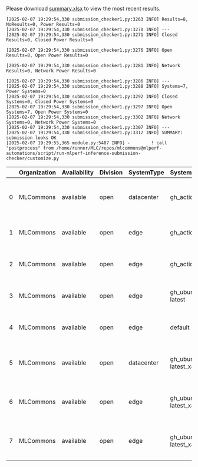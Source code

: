 Please download [summary.xlsx](summary.xlsx) to view the most recent results. 
 ```
[2025-02-07 19:29:54,330 submission_checker1.py:3263 INFO] Results=8, NoResults=0, Power Results=0
[2025-02-07 19:29:54,330 submission_checker1.py:3270 INFO] ---
[2025-02-07 19:29:54,330 submission_checker1.py:3271 INFO] Closed Results=0, Closed Power Results=0

[2025-02-07 19:29:54,330 submission_checker1.py:3276 INFO] Open Results=8, Open Power Results=0

[2025-02-07 19:29:54,330 submission_checker1.py:3281 INFO] Network Results=0, Network Power Results=0

[2025-02-07 19:29:54,330 submission_checker1.py:3286 INFO] ---
[2025-02-07 19:29:54,330 submission_checker1.py:3288 INFO] Systems=7, Power Systems=0
[2025-02-07 19:29:54,330 submission_checker1.py:3292 INFO] Closed Systems=0, Closed Power Systems=0
[2025-02-07 19:29:54,330 submission_checker1.py:3297 INFO] Open Systems=7, Open Power Systems=0
[2025-02-07 19:29:54,330 submission_checker1.py:3302 INFO] Network Systems=0, Network Power Systems=0
[2025-02-07 19:29:54,330 submission_checker1.py:3307 INFO] ---
[2025-02-07 19:29:54,330 submission_checker1.py:3312 INFO] SUMMARY: submission looks OK
[2025-02-07 19:29:55,365 module.py:5487 INFO] -        ! call "postprocess" from /home/runner/MLC/repos/mlcommons@mlperf-automations/script/run-mlperf-inference-submission-checker/customize.py

```

|    | Organization   | Availability   | Division   | SystemType   | SystemName           | Platform                                                            | Model               | MlperfModel         | Scenario   |    Result | Accuracy                                                                    |   number_of_nodes | host_processor_model_name       |   host_processors_per_node |   host_processor_core_count | accelerator_model_name   |   accelerators_per_node | Location                                                                                                   | framework         | operating_system                                |   notes |   compliance |   errors | version   |   inferred | has_power   | Units     | weight_data_types   |
|---:|:---------------|:---------------|:-----------|:-------------|:---------------------|:--------------------------------------------------------------------|:--------------------|:--------------------|:-----------|----------:|:----------------------------------------------------------------------------|------------------:|:--------------------------------|---------------------------:|----------------------------:|:-------------------------|------------------------:|:-----------------------------------------------------------------------------------------------------------|:------------------|:------------------------------------------------|--------:|-------------:|---------:|:----------|-----------:|:------------|:----------|:--------------------|
|  0 | MLCommons      | available      | open       | datacenter   | gh_action            | gh_action-reference-cpu-pytorch_v2.6.0-default_config               | llama2-70b-99       | llama2-70b-99       | Offline    |  0.40413  | ROUGE1: 61.7021  ROUGE2: 37.9679  ROUGEL: 39.3617  TOKENS_PER_SAMPLE: 610.0 |                 1 | Intel(R) Xeon(R) w7-2495X       |                          1 |                          24 | nan                      |                       0 | open/MLCommons/results/gh_action-reference-cpu-pytorch_v2.6.0-default_config/llama2-70b-99/offline         | pytorch v2.6.0    | Ubuntu 22.04 (linux-6.8.0-52-generic-glibc2.35) |     nan |            1 |        0 | v5.0      |          0 | False       | Tokens/s  | fp32                |
|  1 | MLCommons      | available      | open       | edge         | gh_action            | gh_action-reference-gpu-pytorch_v2.6.0-cu124                        | gptj-99             | gptj-99             | Offline    | 49.0101   | ROUGE1: 32.2581  ROUGE2: 6.6667  ROUGEL: 22.5806  GEN_LEN: 264              |                 1 | Intel(R) Xeon(R) w7-2495X       |                          1 |                          24 | NVIDIA GeForce RTX 4090  |                       2 | open/MLCommons/results/gh_action-reference-gpu-pytorch_v2.6.0-cu124/gptj-99/offline                        | pytorch v2.6.0    | Ubuntu 22.04 (linux-6.8.0-52-generic-glibc2.35) |     nan |            1 |        0 | v5.0      |          0 | False       | Tokens/s  | fp32                |
|  2 | MLCommons      | available      | open       | edge         | gh_action            | gh_action-reference-gpu-pytorch_v2.6.0-cu124                        | stable-diffusion-xl | stable-diffusion-xl | Offline    |  0.352519 | CLIP_SCORE: 16.36890298128128  FID_SCORE: 237.82578979650336                |                 1 | Intel(R) Xeon(R) w7-2495X       |                          1 |                          24 | NVIDIA GeForce RTX 4090  |                       2 | open/MLCommons/results/gh_action-reference-gpu-pytorch_v2.6.0-cu124/stable-diffusion-xl/offline            | pytorch v2.6.0    | Ubuntu 22.04 (linux-6.8.0-52-generic-glibc2.35) |     nan |            1 |        0 | v5.0      |          0 | False       | Samples/s | fp32                |
|  3 | MLCommons      | available      | open       | edge         | gh_ubuntu-latest     | gh_ubuntu-latest-reference-cpu-tvm-onnx_v1.19.2-default_config      | resnet50            | resnet              | Offline    |  1.74129  | acc: 80.000                                                                 |                 1 | AMD EPYC 7763 64-Core Processor |                          1 |                           2 | nan                      |                       0 | open/MLCommons/results/gh_ubuntu-latest-reference-cpu-tvm-onnx_v1.19.2-default_config/resnet50/offline     | tvm-onnx v1.19.2  | Ubuntu 24.04 (linux-6.8.0-1020-azure-glibc2.39) |     nan |            1 |        0 | v5.0      |          0 | False       | Samples/s | fp32                |
|  4 | MLCommons      | available      | open       | edge         | default              | default-mlcommons_cpp-cpu-onnxruntime-default_config                | retinanet           | retinanet           | Offline    |  0.431199 | mAP: 49.593                                                                 |                 1 | AMD EPYC 7763 64-Core Processor |                          1 |                           2 | nan                      |                       0 | open/MLCommons/results/default-mlcommons_cpp-cpu-onnxruntime-default_config/retinanet/offline              | onnxruntime       | Ubuntu 24.04 (linux-6.8.0-1020-azure-glibc2.39) |     nan |            1 |        0 | v5.0      |          0 | False       | Samples/s | fp32                |
|  5 | MLCommons      | available      | open       | datacenter   | gh_ubuntu-latest_x86 | gh_ubuntu-latest_x86-reference-cpu-pytorch_v2.4.0-default_config    | rgat                | rgat                | Offline    | 10.1485   | acc: 75.000                                                                 |                 1 | AMD EPYC 7763 64-Core Processor |                          1 |                           2 | nan                      |                       0 | open/MLCommons/results/gh_ubuntu-latest_x86-reference-cpu-pytorch_v2.4.0-default_config/rgat/offline       | pytorch v2.4.0    | Ubuntu 24.04 (linux-6.8.0-1020-azure-glibc2.39) |     nan |            1 |        0 | v5.0      |          0 | False       | Samples/s | fp32                |
|  6 | MLCommons      | available      | open       | edge         | gh_ubuntu-latest_x86 | gh_ubuntu-latest_x86-mlcommons_cpp-cpu-onnxruntime-default_config   | resnet50            | resnet              | Offline    | 22.9844   | acc: 76.000                                                                 |                 1 | AMD EPYC 7763 64-Core Processor |                          1 |                           2 | nan                      |                       0 | open/MLCommons/results/gh_ubuntu-latest_x86-mlcommons_cpp-cpu-onnxruntime-default_config/resnet50/offline  | onnxruntime       | Ubuntu 24.04 (linux-6.8.0-1020-azure-glibc2.39) |     nan |            1 |        0 | v5.0      |          0 | False       | Samples/s | fp32                |
|  7 | MLCommons      | available      | open       | edge         | gh_ubuntu-latest_x86 | gh_ubuntu-latest_x86-reference-cpu-deepsparse_v1.8.0-default_config | bert-99             | bert-99             | Offline    |  6.27262  | F1: 80.0                                                                    |                 1 | AMD EPYC 7763 64-Core Processor |                          1 |                           2 | nan                      |                       0 | open/MLCommons/results/gh_ubuntu-latest_x86-reference-cpu-deepsparse_v1.8.0-default_config/bert-99/offline | deepsparse v1.8.0 | Ubuntu 24.04 (linux-6.8.0-1020-azure-glibc2.39) |     nan |            1 |        0 | v5.0      |          0 | False       | Samples/s | fp32                |